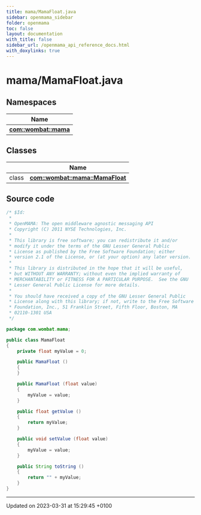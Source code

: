 ```yaml
---
title: mama/MamaFloat.java
sidebar: openmama_sidebar
folder: openmama
toc: false
layout: documentation
with_title: false
sidebar_url: /openmama_api_reference_docs.html
with_doxylinks: true
---
```


# mama/MamaFloat.java



## Namespaces

| Name           |
| -------------- |
| **[com::wombat::mama](namespacecom_1_1wombat_1_1mama.html)**  |

## Classes

|                | Name           |
| -------------- | -------------- |
| class | **[com::wombat::mama::MamaFloat](classcom_1_1wombat_1_1mama_1_1MamaFloat.html)**  |




## Source code

```java
/* $Id:
 *
 * OpenMAMA: The open middleware agnostic messaging API
 * Copyright (C) 2011 NYSE Technologies, Inc.
 *
 * This library is free software; you can redistribute it and/or
 * modify it under the terms of the GNU Lesser General Public
 * License as published by the Free Software Foundation; either
 * version 2.1 of the License, or (at your option) any later version.
 *
 * This library is distributed in the hope that it will be useful,
 * but WITHOUT ANY WARRANTY; without even the implied warranty of
 * MERCHANTABILITY or FITNESS FOR A PARTICULAR PURPOSE.  See the GNU
 * Lesser General Public License for more details.
 *
 * You should have received a copy of the GNU Lesser General Public
 * License along with this library; if not, write to the Free Software
 * Foundation, Inc., 51 Franklin Street, Fifth Floor, Boston, MA
 * 02110-1301 USA
 */

package com.wombat.mama;

public class MamaFloat
{
    private float myValue = 0;

    public MamaFloat ()
    {
    }

    public MamaFloat (float value)
    {
        myValue = value;
    }

    public float getValue ()
    {
        return myValue;
    }

    public void setValue (float value)
    {
        myValue = value;
    }

    public String toString ()
    {
        return "" + myValue;
    }
}
```


-------------------------------

Updated on 2023-03-31 at 15:29:45 +0100
